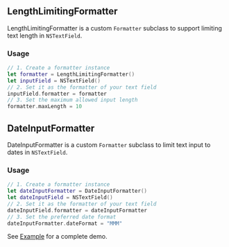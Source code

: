 ## LengthLimitingFormatter

LengthLimitingFormatter is a custom `Formatter` subclass to support limiting text length in `NSTextField`.

### Usage
```swift
// 1. Create a formatter instance
let formatter = LengthLimitingFormatter()
let inputField = NSTextField()
// 2. Set it as the formatter of your text field
inputField.formatter = formatter
// 3. Set the maximum allowed input length
formatter.maxLength = 10
```

## DateInputFormatter

DateInputFormatter is a custom `Formatter` subclass to limit text input to dates in `NSTextField`.

### Usage
```swift
// 1. Create a formatter instance
let dateInputFormatter = DateInputFormatter()
let dateInputField = NSTextField()
// 2. Set it as the formatter of your text field
dateInputField.formatter = dateInputFormatter
// 3. Set the preferred date format
dateInputFormatter.dateFormat = "MMM"
```

See [Example](Example) for a complete demo.
